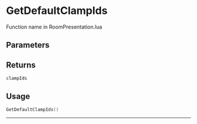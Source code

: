 # GetDefaultClampIds
Function name in RoomPresentation.lua
## Parameters

## Returns
`clampIds`
## Usage
```lua
GetDefaultClampIds()
```
---
